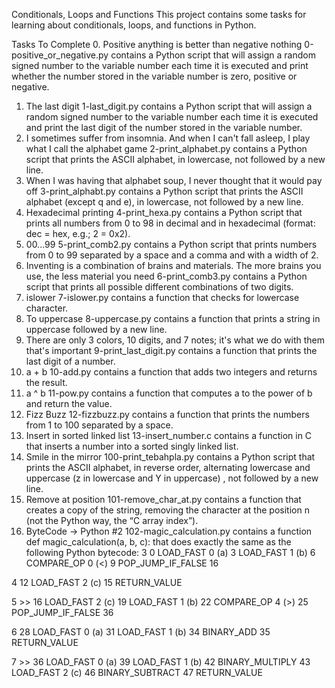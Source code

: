 Conditionals, Loops and Functions
This project contains some tasks for learning about conditionals, loops, and functions in Python.

Tasks To Complete
 0. Positive anything is better than negative nothing
0-positive_or_negative.py contains a Python script that will assign a random signed number to the variable number each time it is executed and print whether the number stored in the variable number is zero, positive or negative.
 1. The last digit
1-last_digit.py contains a Python script that will assign a random signed number to the variable number each time it is executed and print the last digit of the number stored in the variable number.
 2. I sometimes suffer from insomnia. And when I can't fall asleep, I play what I call the alphabet game
2-print_alphabet.py contains a Python script that prints the ASCII alphabet, in lowercase, not followed by a new line.
 3. When I was having that alphabet soup, I never thought that it would pay off
3-print_alphabt.py contains a Python script that prints the ASCII alphabet (except q and e), in lowercase, not followed by a new line.
 4. Hexadecimal printing
4-print_hexa.py contains a Python script that prints all numbers from 0 to 98 in decimal and in hexadecimal (format: dec = hex, e.g.; 2 = 0x2).
 5. 00...99
5-print_comb2.py contains a Python script that prints numbers from 0 to 99 separated by a space and a comma and with a width of 2.
 6. Inventing is a combination of brains and materials. The more brains you use, the less material you need
6-print_comb3.py contains a Python script that prints all possible different combinations of two digits.
 7. islower
7-islower.py contains a function that checks for lowercase character.
 8. To uppercase
8-uppercase.py contains a function that prints a string in uppercase followed by a new line.
 9. There are only 3 colors, 10 digits, and 7 notes; it's what we do with them that's important
9-print_last_digit.py contains a function that prints the last digit of a number.
 10. a + b
10-add.py contains a function that adds two integers and returns the result.
 11. a ^ b
11-pow.py contains a function that computes a to the power of b and return the value.
 12. Fizz Buzz
12-fizzbuzz.py contains a function that prints the numbers from 1 to 100 separated by a space.
 13. Insert in sorted linked list
13-insert_number.c contains a function in C that inserts a number into a sorted singly linked list.
 14. Smile in the mirror
100-print_tebahpla.py contains a Python script that prints the ASCII alphabet, in reverse order, alternating lowercase and uppercase (z in lowercase and Y in uppercase) , not followed by a new line.
 15. Remove at position
101-remove_char_at.py contains a function that creates a copy of the string, removing the character at the position n (not the Python way, the “C array index”).
 16. ByteCode -> Python #2
102-magic_calculation.py contains a function def magic_calculation(a, b, c): that does exactly the same as the following Python bytecode:
  3           0 LOAD_FAST                0 (a)
              3 LOAD_FAST                1 (b)
              6 COMPARE_OP               0 (<)
              9 POP_JUMP_IF_FALSE       16

  4          12 LOAD_FAST                2 (c)
             15 RETURN_VALUE

  5     >>   16 LOAD_FAST                2 (c)
             19 LOAD_FAST                1 (b)
             22 COMPARE_OP               4 (>)
             25 POP_JUMP_IF_FALSE       36

  6          28 LOAD_FAST                0 (a)
             31 LOAD_FAST                1 (b)
             34 BINARY_ADD
             35 RETURN_VALUE

  7     >>   36 LOAD_FAST                0 (a)
             39 LOAD_FAST                1 (b)
             42 BINARY_MULTIPLY
             43 LOAD_FAST                2 (c)
             46 BINARY_SUBTRACT
             47 RETURN_VALUE
